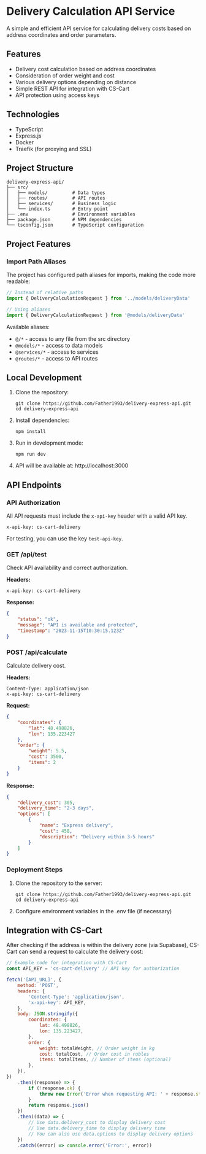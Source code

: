 # Delivery Calculation API Service

A simple and efficient API service for calculating delivery costs based on address coordinates and order parameters.

## Features

-   Delivery cost calculation based on address coordinates
-   Consideration of order weight and cost
-   Various delivery options depending on distance
-   Simple REST API for integration with CS-Cart
-   API protection using access keys

## Technologies

-   TypeScript
-   Express.js
-   Docker
-   Traefik (for proxying and SSL)

## Project Structure

```
delivery-express-api/
├── src/
│   ├── models/         # Data types
│   ├── routes/         # API routes
│   ├── services/       # Business logic
│   └── index.ts        # Entry point
├── .env                # Environment variables
├── package.json        # NPM dependencies
└── tsconfig.json       # TypeScript configuration
```

## Project Features

### Import Path Aliases

The project has configured path aliases for imports, making the code more readable:

```typescript
// Instead of relative paths
import { DeliveryCalculationRequest } from '../models/deliveryData'

// Using aliases
import { DeliveryCalculationRequest } from '@models/deliveryData'
```

Available aliases:

-   `@/*` - access to any file from the src directory
-   `@models/*` - access to data models
-   `@services/*` - access to services
-   `@routes/*` - access to API routes

## Local Development

1. Clone the repository:

    ```
    git clone https://github.com/Father1993/delivery-express-api.git
    cd delivery-express-api
    ```

2. Install dependencies:

    ```
    npm install
    ```

3. Run in development mode:

    ```
    npm run dev
    ```

4. API will be available at: http://localhost:3000

## API Endpoints

### API Authorization

All API requests must include the `x-api-key` header with a valid API key.

```
x-api-key: cs-cart-delivery
```

For testing, you can use the key `test-api-key`.

### GET /api/test

Check API availability and correct authorization.

**Headers:**

```
x-api-key: cs-cart-delivery
```

**Response:**

```json
{
    "status": "ok",
    "message": "API is available and protected",
    "timestamp": "2023-11-15T10:30:15.123Z"
}
```

### POST /api/calculate

Calculate delivery cost.

**Headers:**

```
Content-Type: application/json
x-api-key: cs-cart-delivery
```

**Request:**

```json
{
    "coordinates": {
        "lat": 48.498826,
        "lon": 135.223427
    },
    "order": {
        "weight": 5.5,
        "cost": 3500,
        "items": 2
    }
}
```

**Response:**

```json
{
    "delivery_cost": 305,
    "delivery_time": "2-3 days",
    "options": [
        {
            "name": "Express delivery",
            "cost": 458,
            "description": "Delivery within 3-5 hours"
        }
    ]
}
```

### Deployment Steps

1. Clone the repository to the server:

    ```
    git clone https://github.com/Father1993/delivery-express-api.git
    cd delivery-express-api
    ```

2. Configure environment variables in the .env file (if necessary)

## Integration with CS-Cart

After checking if the address is within the delivery zone (via Supabase), CS-Cart can send a request to calculate the delivery cost:

```javascript
// Example code for integration with CS-Cart
const API_KEY = 'cs-cart-delivery' // API key for authorization

fetch('[API_URL]', {
    method: 'POST',
    headers: {
        'Content-Type': 'application/json',
        'x-api-key': API_KEY,
    },
    body: JSON.stringify({
        coordinates: {
            lat: 48.498826,
            lon: 135.223427,
        },
        order: {
            weight: totalWeight, // Order weight in kg
            cost: totalCost, // Order cost in rubles
            items: totalItems, // Number of items (optional)
        },
    }),
})
    .then((response) => {
        if (!response.ok) {
            throw new Error('Error when requesting API: ' + response.status)
        }
        return response.json()
    })
    .then((data) => {
        // Use data.delivery_cost to display delivery cost
        // Use data.delivery_time to display delivery time
        // You can also use data.options to display delivery options
    })
    .catch((error) => console.error('Error:', error))
```
